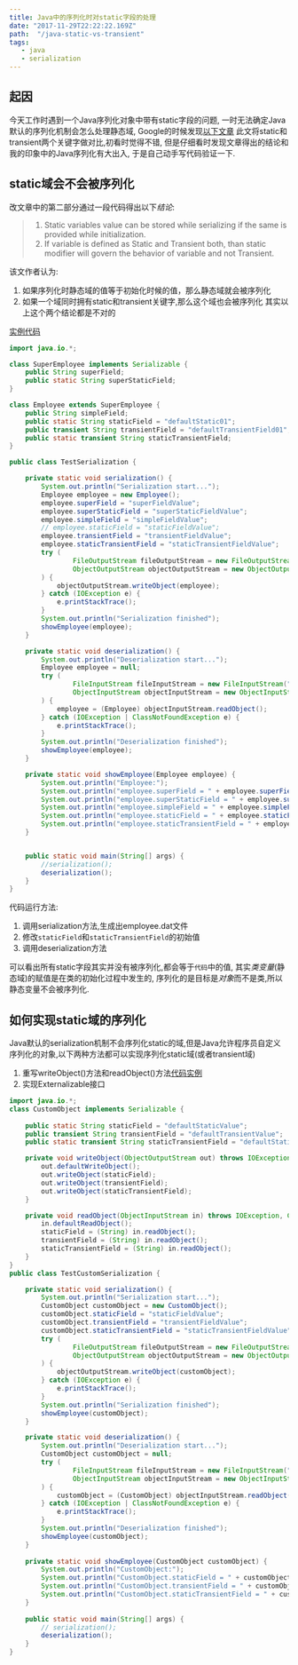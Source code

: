 ```yaml
---
title: Java中的序列化时对static字段的处理
date: "2017-11-29T22:22:22.169Z"
path:  "/java-static-vs-transient"
tags:
   - java
   - serialization
---
```


## 起因
今天工作时遇到一个Java序列化对象中带有static字段的问题,
一时无法确定Java默认的序列化机制会怎么处理静态域,
Google的时候发现[以下文章](http://javabeginnerstutorial.com/core-java-tutorial/transient-vs-static-variable-java/)
此文将static和transient两个关键字做对比,初看时觉得不错,
但是仔细看时发现文章得出的结论和我的印象中的Java序列化有大出入,
于是自己动手写代码验证一下.


## static域会不会被序列化
改文章中的第二部分通过一段代码得出以下*结论*:
> 1. Static variables value can be stored 
  while serializing if the same is provided while initialization.  
> 2. If variable is defined as Static and Transient both, 
  than static modifier will govern the behavior of variable and not Transient.

该文作者认为: 
1. 如果序列化时静态域的值等于初始化时候的值，那么静态域就会被序列化
2. 如果一个域同时拥有static和transient关键字,那么这个域也会被序列化
其实以上这个两个结论都是不对的

[实例代码](TestSerialization.java)

```java
import java.io.*;

class SuperEmployee implements Serializable {
    public String superField;
    public static String superStaticField;
}

class Employee extends SuperEmployee {
    public String simpleField;
    public static String staticField = "defaultStatic01";
    public transient String transientField = "defaultTransientField01";
    public static transient String staticTransientField;
}

public class TestSerialization {

    private static void serialization() {
        System.out.println("Serialization start...");
        Employee employee = new Employee();
        employee.superField = "superFieldValue";
        employee.superStaticField = "superStaticFieldValue";
        employee.simpleField = "simpleFieldValue";
        // employee.staticField = "staticFieldValue";
        employee.transientField = "transientFieldValue";
        employee.staticTransientField = "staticTransientFieldValue";
        try (
                FileOutputStream fileOutputStream = new FileOutputStream("./employee.dat");
                ObjectOutputStream objectOutputStream = new ObjectOutputStream(fileOutputStream);
        ) {
            objectOutputStream.writeObject(employee);
        } catch (IOException e) {
            e.printStackTrace();
        }
        System.out.println("Serialization finished");
        showEmployee(employee);
    }

    private static void deserialization() {
        System.out.println("Deserialization start...");
        Employee employee = null;
        try (
                FileInputStream fileInputStream = new FileInputStream("./employee.dat");
                ObjectInputStream objectInputStream = new ObjectInputStream(fileInputStream);
        ) {
            employee = (Employee) objectInputStream.readObject();
        } catch (IOException | ClassNotFoundException e) {
            e.printStackTrace();
        }
        System.out.println("Deserialization finished");
        showEmployee(employee);
    }

    private static void showEmployee(Employee employee) {
        System.out.println("Employee:");
        System.out.println("employee.superField = " + employee.superField);
        System.out.println("employee.superStaticField = " + employee.superStaticField);
        System.out.println("employee.simpleField = " + employee.simpleField);
        System.out.println("employee.staticField = " + employee.staticField);
        System.out.println("employee.staticTransientField = " + employee.staticTransientField);
    }


    public static void main(String[] args) {
        //serialization();
        deserialization();
    }
}
```

代码运行方法:
1. 调用serialization方法,生成出employee.dat文件
2. 修改`staticField`和`staticTransientField`的初始值
3. 调用deserialization方法

可以看出所有static字段其实并没有被序列化,都会等于`代码`中的值,
其实*类变量*(静态域)的赋值是在类的初始化过程中发生的,
序列化的是目标是*对象*而不是类,所以静态变量不会被序列化.

## 如何实现static域的序列化
Java默认的serialization机制不会序列化static的域,但是Java允许程序员自定义
序列化的对象,以下两种方法都可以实现序列化static域(或者transient域)
1. 重写writeObject()方法和readObject()方法[代码实例](TestCustomSerialization.java)
2. 实现Externalizable接口

```java
import java.io.*;
class CustomObject implements Serializable {
    
    public static String staticField = "defaultStaticValue";
    public transient String transientField = "defaultTransientValue";
    public static transient String staticTransientField = "defaultStaticTransientValue";

    private void writeObject(ObjectOutputStream out) throws IOException {
        out.defaultWriteObject();
        out.writeObject(staticField);
        out.writeObject(transientField);
        out.writeObject(staticTransientField);
    }

    private void readObject(ObjectInputStream in) throws IOException, ClassNotFoundException {
        in.defaultReadObject();
        staticField = (String) in.readObject();
        transientField = (String) in.readObject();
        staticTransientField = (String) in.readObject();
    }
}
public class TestCustomSerialization {

    private static void serialization() {
        System.out.println("Serialization start...");
        CustomObject customObject = new CustomObject();
        customObject.staticField = "staticFieldValue";
        customObject.transientField = "transientFieldValue";
        customObject.staticTransientField = "staticTransientFieldValue";
        try (
                FileOutputStream fileOutputStream = new FileOutputStream("./customObject.dat");
                ObjectOutputStream objectOutputStream = new ObjectOutputStream(fileOutputStream);
        ) {
            objectOutputStream.writeObject(customObject);
        } catch (IOException e) {
            e.printStackTrace();
        }
        System.out.println("Serialization finished");
        showEmployee(customObject);
    }

    private static void deserialization() {
        System.out.println("Deserialization start...");
        CustomObject customObject = null;
        try (
                FileInputStream fileInputStream = new FileInputStream("./customObject.dat");
                ObjectInputStream objectInputStream = new ObjectInputStream(fileInputStream);
        ) {
            customObject = (CustomObject) objectInputStream.readObject();
        } catch (IOException | ClassNotFoundException e) {
            e.printStackTrace();
        }
        System.out.println("Deserialization finished");
        showEmployee(customObject);
    }
    
    private static void showEmployee(CustomObject customObject) {
        System.out.println("CustomObject:");
        System.out.println("CustomObject.staticField = " + customObject.staticField);
        System.out.println("CustomObject.transientField = " + customObject.transientField);
        System.out.println("CustomObject.staticTransientField = " + customObject.staticTransientField);
    }
    
    public static void main(String[] args) {
        // serialization();
        deserialization();
    }
}
```
